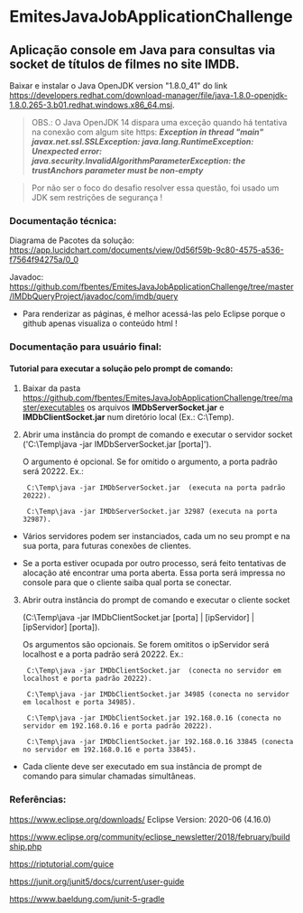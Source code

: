 # EmitesJavaJobApplicationChallenge
## Aplicação console em Java para consultas via socket de títulos de filmes no site IMDB.

Baixar e instalar o Java OpenJDK version "1.8.0_41" do link https://developers.redhat.com/download-manager/file/java-1.8.0-openjdk-1.8.0.265-3.b01.redhat.windows.x86_64.msi.

> OBS.: O Java OpenJDK 14 dispara uma exceção quando há tentativa na conexão com algum site https: **_Exception in thread "main" javax.net.ssl.SSLException: java.lang.RuntimeException: Unexpected error: java.security.InvalidAlgorithmParameterException: the trustAnchors parameter must be non-empty_**

> Por não ser o foco do desafio resolver essa questão, foi usado um JDK sem restrições de segurança !

### Documentação técnica:

Diagrama de Pacotes da solução:
https://app.lucidchart.com/documents/view/0d56f59b-9c80-4575-a536-f7564f94275a/0_0

Javadoc:
https://github.com/fbentes/EmitesJavaJobApplicationChallenge/tree/master/IMDbQueryProject/javadoc/com/imdb/query

* Para renderizar as páginas, é melhor acessá-las pelo Eclipse porque o github apenas visualiza o conteúdo html !


### Documentação para usuário final:

#### Tutorial para executar a solução pelo prompt de comando:


1) Baixar da pasta https://github.com/fbentes/EmitesJavaJobApplicationChallenge/tree/master/executables os arquivos **IMDbServerSocket.jar** e **IMDbClientSocket.jar** num diretório local (Ex.: C:\Temp).

2) Abrir uma instância do prompt de comando e executar o servidor socket ('C:\Temp\java -jar IMDbServerSocket.jar [porta]'). 

   O argumento é opcional. Se for omitido o argumento, a porta padrão será 20222. 
   Ex.: 
        
        C:\Temp\java -jar IMDbServerSocket.jar  (executa na porta padrão 20222).
        
        C:\Temp\java -jar IMDbServerSocket.jar 32987 (executa na porta 32987).
        
*    Vários servidores podem ser instanciados, cada um no seu prompt e na sua porta, para futuras conexões de clientes.     

*    Se a porta estiver ocupada por outro processo, será feito tentativas de alocação até encontrar uma porta aberta. Essa porta será impressa no console para que o cliente      saiba qual porta se conectar.

3) Abrir outra instância do prompt de comando e executar o cliente socket 

   (C:\Temp\java -jar IMDbClientSocket.jar [porta] | [ipServidor] | [ipServidor] [porta]). 

   Os argumentos são opcionais. Se forem omititos o ipServidor será localhost e a porta padrão será 20222.
   Ex.: 
        
        C:\Temp\java -jar IMDbClientSocket.jar  (conecta no servidor em localhost e porta padrão 20222).
   
        C:\Temp\java -jar IMDbClientSocket.jar 34985 (conecta no servidor em localhost e porta 34985).
   
        C:\Temp\java -jar IMDbClientSocket.jar 192.168.0.16 (conecta no servidor em 192.168.0.16 e porta padrão 20222).
        
        C:\Temp\java -jar IMDbClientSocket.jar 192.168.0.16 33845 (conecta no servidor em 192.168.0.16 e porta 33845).
        
*   Cada cliente deve ser executado em sua instância de prompt de comando para simular chamadas simultâneas.


### Referências:

https://www.eclipse.org/downloads/   Eclipse Version: 2020-06 (4.16.0)

https://www.eclipse.org/community/eclipse_newsletter/2018/february/buildship.php

https://riptutorial.com/guice

https://junit.org/junit5/docs/current/user-guide

https://www.baeldung.com/junit-5-gradle
